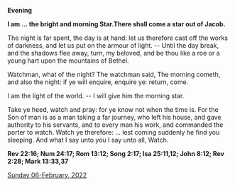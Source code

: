 **Evening**

**I am ... the bright and morning Star.There shall come a star out of Jacob.**
 
The night is far spent, the day is at hand: let us therefore cast off the works of darkness, and let us put on the armour of light. -- Until the day break, and the shadows flee away, turn, my beloved, and be thou like a roe or a young hart upon the mountains of Bethel.
 
Watchman, what of the night? The watchman said, The morning cometh, and also the night: if ye will enquire, enquire ye: return, come.
 
I am the light of the world. -- I will give him the morning star.
 
Take ye heed, watch and pray: for ye know not when the time is. For the Son of man is as a man taking a far journey, who left his house, and gave authority to his servants, and to every man his work, and commanded the porter to watch. Watch ye therefore: ... lest coming suddenly he find you sleeping. And what I say unto you I say unto all, Watch.  

**Rev 22:16; Num 24:17; Rom 13:12; Song 2:17; Isa 25:11,12; John 8:12; Rev 2:28; Mark 13:33,37**

[Sunday 06-February, 2022](https://t.me/daily_light)
